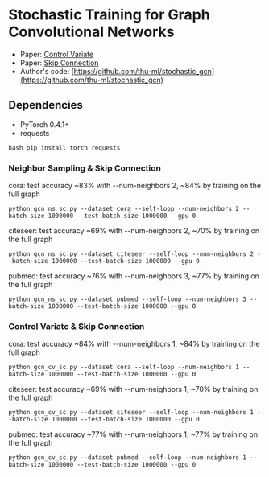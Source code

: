 # Stochastic Training for Graph Convolutional Networks

* Paper: [Control Variate](https://arxiv.org/abs/1710.10568)
* Paper: [Skip Connection](https://arxiv.org/abs/1809.05343)
* Author's code: [https://github.com/thu-ml/stochastic_gcn](https://github.com/thu-ml/stochastic_gcn)

Dependencies
------------
- PyTorch 0.4.1+
- requests

``bash
pip install torch requests
``

### Neighbor Sampling & Skip Connection
cora: test accuracy ~83% with --num-neighbors 2, ~84% by training on the full graph
```
python gcn_ns_sc.py --dataset cora --self-loop --num-neighbors 2 --batch-size 1000000 --test-batch-size 1000000 --gpu 0
```

citeseer: test accuracy ~69% with --num-neighbors 2, ~70% by training on the full graph
```
python gcn_ns_sc.py --dataset citeseer --self-loop --num-neighbors 2 --batch-size 1000000 --test-batch-size 1000000 --gpu 0
```

pubmed: test accuracy ~76% with --num-neighbors 3, ~77% by training on the full graph
```
python gcn_ns_sc.py --dataset pubmed --self-loop --num-neighbors 3 --batch-size 1000000 --test-batch-size 1000000 --gpu 0
```

### Control Variate & Skip Connection
cora: test accuracy ~84% with --num-neighbors 1, ~84% by training on the full graph
```
python gcn_cv_sc.py --dataset cora --self-loop --num-neighbors 1 --batch-size 1000000 --test-batch-size 1000000 --gpu 0
```

citeseer: test accuracy ~69% with --num-neighbors 1, ~70% by training on the full graph
```
python gcn_cv_sc.py --dataset citeseer --self-loop --num-neighbors 1 --batch-size 1000000 --test-batch-size 1000000 --gpu 0
```

pubmed: test accuracy ~77% with --num-neighbors 1, ~77% by training on the full graph
```
python gcn_cv_sc.py --dataset pubmed --self-loop --num-neighbors 1 --batch-size 1000000 --test-batch-size 1000000 --gpu 0
```

